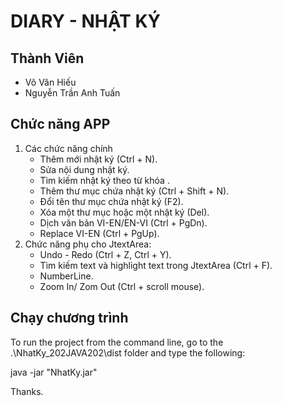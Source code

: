 # DIARY - NHẬT KÝ
## Thành Viên
  - Võ Văn Hiếu
  - Nguyễn Trần Anh Tuấn
## Chức năng APP
1. Các chức năng chính
    * Thêm mới nhật ký (Ctrl + N).
    * Sửa nội dung nhật ký.
    * Tìm kiếm nhật ký theo từ khóa .
    * Thêm thư mục chứa nhật ký (Ctrl + Shift + N).
    * Đổi tên thư mục chứa  nhật ký (F2).
    * Xóa một thư mục hoặc một nhật ký (Del).
    * Dịch văn bản VI-EN/EN-VI (Ctrl + PgDn).
    * Replace VI-EN (Ctrl + PgUp).
2. Chức năng phụ cho JtextArea:
    * Undo - Redo (Ctrl + Z, Ctrl + Y).
    * Tìm kiếm text và highlight text trong JtextArea (Ctrl + F).
    * NumberLine.
    * Zoom In/ Zom Out (Ctrl + scroll mouse).

## Chạy chương trình
To run the project from the command line, go to the .\NhatKy_202JAVA202\dist folder and
type the following:

  java -jar "NhatKy.jar" 

Thanks.
